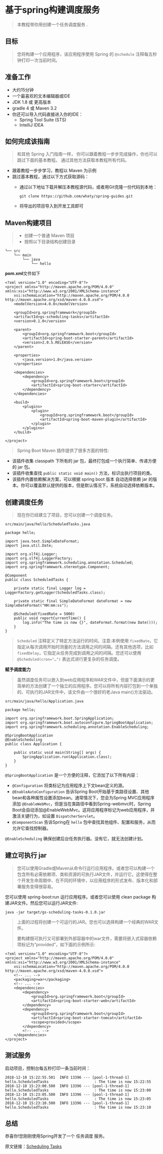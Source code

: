# 基于spring构建调度服务

> 本教程带你用创建一个任务调度服务 .

## 目标

> 您将构建一个应用程序，该应用程序使用 Spring 的 `@schedule` 注释每五秒钟打印一次当前时间。


## 准备工作

* 大约15分钟
* 一个最喜欢的文本编辑器或IDE
* JDK 1.8 或 更高版本
* gradle 4 或 Maven 3.2
* 你还可以导入代码直接进入你的IDE：
  * Spring Tool Suite \(STS\)
  * IntelliJ IDEA

## 如何完成该指南

> 和其他 Spring 入门指南一样， 你可以跟着教程一步步完成操作，你也可以跳过下面的基本教程。 通过其他方法获取本教程所有代码。

* 跟着教程一步步学习，教程以 Maven 为示例
* 跳过基本教程，通过以下方式获取源码：
  * 通过以下地址下载并解压本教程源代码，或者用Git克隆一份代码到本地：

    `git clone https://github.com/whaty/spring-guides.git`

  * 将导出的项目导入到开发工具即可

## Maven构建项目

> * 创建一个普通 Maven 项目
> * 按照以下目录结构创建目录

```text
└── src
    └── main
        └── java
            └── hello
```

**pom.xml**文件如下

```text
<?xml version="1.0" encoding="UTF-8"?>
<project xmlns="http://maven.apache.org/POM/4.0.0" xmlns:xsi="http://www.w3.org/2001/XMLSchema-instance"
    xsi:schemaLocation="http://maven.apache.org/POM/4.0.0 http://maven.apache.org/xsd/maven-4.0.0.xsd">
    <modelVersion>4.0.0</modelVersion>

    <groupId>org.springframework</groupId>
    <artifactId>gs-scheduling-tasks</artifactId>
    <version>0.1.0</version>

    <parent>
        <groupId>org.springframework.boot</groupId>
        <artifactId>spring-boot-starter-parent</artifactId>
        <version>2.0.5.RELEASE</version>
    </parent>

    <properties>
        <java.version>1.8</java.version>
    </properties>

    <dependencies>
        <dependency>
            <groupId>org.springframework.boot</groupId>
            <artifactId>spring-boot-starter</artifactId>
        </dependency>
    </dependencies>

    <build>
        <plugins>
            <plugin>
                <groupId>org.springframework.boot</groupId>
                <artifactId>spring-boot-maven-plugin</artifactId>
            </plugin>
        </plugins>
    </build>

</project>
```

> Spring Boot Maven 插件提供了很多方面的特性:

* 该插件收集 classpath 下所有的 jar 包，最终打包成一个执行简单、传递方便的 jar 包。
* 该插件收集查找 `public static void main()` 方法，标识出执行项目的类。
* 该插件内置依赖解决方案，可以根据 spring boot 版本 自动选择依赖 jar 的版本。你可以覆盖默认提供的版本，但是默认情况下，系统自动选择依赖版本。

## 创建调度任务

> 现在你已经建立了项目，您可以创建一个调度任务。

    src/main/java/hello/ScheduledTasks.java
    

```text
package hello;

import java.text.SimpleDateFormat;
import java.util.Date;

import org.slf4j.Logger;
import org.slf4j.LoggerFactory;
import org.springframework.scheduling.annotation.Scheduled;
import org.springframework.stereotype.Component;

@Component
public class ScheduledTasks {

    private static final Logger log = LoggerFactory.getLogger(ScheduledTasks.class);

    private static final SimpleDateFormat dateFormat = new SimpleDateFormat("HH:mm:ss");

    @Scheduled(fixedRate = 5000)
    public void reportCurrentTime() {
        log.info("The time is now {}", dateFormat.format(new Date()));
    }
}
```

> `Scheduled` 注释定义了特定方法运行的时间。注意:本例使用 `fixedRate`，它指定从每次调用开始时测量的方法调用之间的间隔。还有其他选项，比如 `fixedDelay`，它指定从任务完成到调用之间的间隔。您还可以使用 `@Scheduled(cron="…")` 表达式进行更复杂的任务调度。

**赋予调度能力**

> 虽然调度任务可以嵌入到web应用程序和WAR文件中，但是下面演示的更简单的方法创建了一个独立的应用程序。您可以将所有内容打包到一个单独的、可执行的JAR文件中，该文件由一个很好的老Java main()方法驱动。

    src/main/java/hello/Application.java

```text
package hello;

import org.springframework.boot.SpringApplication;
import org.springframework.boot.autoconfigure.SpringBootApplication;
import org.springframework.scheduling.annotation.EnableScheduling;

@SpringBootApplication
@EnableScheduling
public class Application {

    public static void main(String[] args) {
        SpringApplication.run(Application.class);
    }
}
```

`@SpringBootApplication` 是一个方便的注释，它添加了以下所有内容：

* `@Configuration` 将类标记为应用程序上下文bean定义的源。
* `@EnableAutoConfiguration` 告诉Spring Boot开始基于类路径设置、其他bean和各种属性设置添加bean。通常情况下，您会为Spring MVC应用程序添加 `@EnableWebMvc`，但是当在类路径中看到Spring-webmvc时，Spring Boot会自动添加@EnableWebMvc。这将应用程序标记为web应用程序，并激活关键行为，如设置 `DispatcherServlet`。
* `@ComponentScan` 告诉Spring在 `hello` 包中查找其他组件、配置和服务，从而允许它查找控制器。

`@EnableScheduling` 确保创建后台任务执行器。没有它，就无法创建计划。

## 建立可执行 jar

> 您可以使用Gradle或Maven从命令行运行应用程序。或者您可以构建一个包含所有必需依赖项、类和资源的可执行JAR文件，并运行它。这使得在整个开发生命周期中、在不同的环境中，以应用程序的形式发布、版本化和部署服务变得很容易。

您可以使用 spring-boot:run 运行应用程序。或者您可以使用 clean package 构建JAR文件。然后您可以运行JAR文件:

```text
java -jar target/gs-scheduling-tasks-0.1.0.jar
```

> 上面的过程将创建一个可运行的JAR。您也可以选择构建一个经典的WAR文件。
>
> 要构建既可执行又可部署到外部容器中的war文件，需要将嵌入式容器依赖项标记为“provided”，如下面的示例所示:

```text
<?xml version="1.0" encoding="UTF-8"?>
<project xmlns="http://maven.apache.org/POM/4.0.0" xmlns:xsi="http://www.w3.org/2001/XMLSchema-instance"
    xsi:schemaLocation="http://maven.apache.org/POM/4.0.0 http://maven.apache.org/xsd/maven-4.0.0.xsd">
    <!-- ... -->
    <packaging>war</packaging>
    <!-- ... -->
    <dependencies>
        <dependency>
            <groupId>org.springframework.boot</groupId>
            <artifactId>spring-boot-starter-web</artifactId>
        </dependency>
        <dependency>
            <groupId>org.springframework.boot</groupId>
            <artifactId>spring-boot-starter-tomcat</artifactId>
            <scope>provided</scope>
        </dependency>
        <!-- ... -->
    </dependencies>
</project>
```

## 测试服务
启动项目，控制台每五秒打印一条当前时间：

```text
2018-12-10 15:22:55.501  INFO 13396 --- [pool-1-thread-1] hello.ScheduledTasks                     : The time is now 15:22:55
2018-12-10 15:23:00.500  INFO 13396 --- [pool-1-thread-1] hello.ScheduledTasks                     : The time is now 15:23:00
2018-12-10 15:23:05.500  INFO 13396 --- [pool-1-thread-1] hello.ScheduledTasks                     : The time is now 15:23:05
2018-12-10 15:23:10.500  INFO 13396 --- [pool-1-thread-1] hello.ScheduledTasks                     : The time is now 15:23:10
```

## 总结

恭喜你!您刚刚使用Spring开发了一个 任务调度 服务。

原文链接：[Scheduling Tasks](https://spring.io/guides/gs/scheduling-tasks/)

